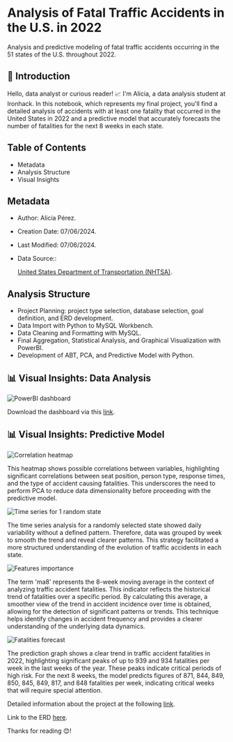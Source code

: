 # Analysis of Fatal Traffic Accidents in the U.S. in 2022

Analysis and predictive modeling of fatal traffic accidents occurring in the 51 states of the U.S. throughout 2022.

## 👋 Introduction

Hello, data analyst or curious reader! 📈 I'm Alicia, a data analysis student at Ironhack. In this notebook, which represents my final project, you'll find a detailed analysis of accidents with at least one fatality that occurred in the United States in 2022 and a predictive model that accurately forecasts the number of fatalities for the next 8 weeks in each state.

## Table of Contents

- Metadata
- Analysis Structure
- Visual Insights

## Metadata

- Author: Alicia Pérez.
- Creation Date: 07/06/2024.
- Last Modified: 07/06/2024.
- Data Source::

    <a href= "https://www.nhtsa.gov/file-downloads?p=nhtsa/downloads/FARS/2022/National/">United States Department of Transportation (NHTSA)</a>.

## Analysis Structure

- Project Planning: project type selection, database selection, goal definition, and ERD development.
- Data Import with Python to MySQL Workbench.
- Data Cleaning and Formatting with MySQL.
- Final Aggregation, Statistical Analysis, and Graphical Visualization with PowerBI.
- Development of ABT, PCA, and Predictive Model with Python.

## 📊 Visual Insights: Data Analysis

![PowerBI dashboard](https://github.com/alicia-perez-diez/final_project/blob/main/images/dashboard.gif)

Download the dashboard via this <a href="(https://drive.google.com/uc?export=view&id=1jc92TVn6kgTVwsLcuqmUH_Tdkd_5rXG4)">link</a>.

## 📊 Visual Insights: Predictive Model

![Correlation heatmap](https://github.com/alicia-perez-diez/final_project/blob/main/images/correlation_heatmap.gif)

This heatmap shows possible correlations between variables, highlighting significant correlations between seat position, person type, response times, and the type of accident causing fatalities. This underscores the need to perform PCA to reduce data dimensionality before proceeding with the predictive model.

![Time series for 1 random state](https://drive.google.com/uc?export=view&id=1_3nYQxFsc6YUbA4D_e4ykrMIoVvEMPhW)

The time series analysis for a randomly selected state showed daily variability without a defined pattern. Therefore, data was grouped by week to smooth the trend and reveal clearer patterns. This strategy facilitated a more structured understanding of the evolution of traffic accidents in each state.

![Features importance](https://drive.google.com/uc?export=view&id=1DIG-oZtVGaTHg0E8w5Q-qp8SMmObcASZ)

The term 'ma8' represents the 8-week moving average in the context of analyzing traffic accident fatalities. This indicator reflects the historical trend of fatalities over a specific period. By calculating this average, a smoother view of the trend in accident incidence over time is obtained, allowing for the detection of significant patterns or trends. This technique helps identify changes in accident frequency and provides a clearer understanding of the underlying data dynamics.

![Fatalities forecast](https://drive.google.com/uc?export=view&id=1vZsqLiPsbykqSfg6T_Qj5F2Rz0xN53Z4)

The prediction graph shows a clear trend in traffic accident fatalities in 2022, highlighting significant peaks of up to 939 and 934 fatalities per week in the last weeks of the year. These peaks indicate critical periods of high risk. For the next 8 weeks, the model predicts figures of 871, 844, 849, 850, 845, 849, 817, and 848 fatalities per week, indicating critical weeks that will require special attention.

Detailed information about the project at the following <a href="https://docs.google.com/presentation/d/1AKr2wNU-6pMedlli2poKJx5BKxoEVtAbk5RP1vD4Xw8/edit?usp=sharing">link</a>.

Link to the ERD <a href="https://docs.google.com/presentation/d/1WEghHFbpD1ldkTyGZPo3oXcFeZM19uF5/edit?usp=sharing">here</a>.

Thanks for reading 😊!